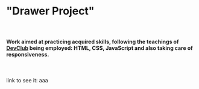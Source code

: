 <h1>"Drawer Project"</h1>
<br>
<h4>Work aimed at practicing acquired skills,
following the teachings of <a href="https://rodolfomori.com.br/devclub/" target="_blank">DevClub</a>
being employed: HTML, CSS, JavaScript and also taking care of responsiveness.</h4>
<br>
<br> link to see it: aaa
